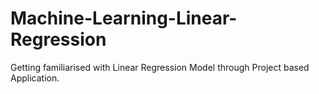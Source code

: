 # Machine-Learning-Linear-Regression
Getting familiarised with Linear Regression Model through Project based Application.

